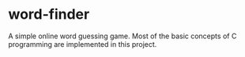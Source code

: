 # word-finder
A simple online word guessing game.
Most of the basic concepts of C programming are implemented in this project.

